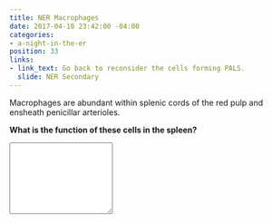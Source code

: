 ```yaml
---
title: NER Macrophages
date: 2017-04-18 23:42:00 -04:00
categories:
- a-night-in-the-er
position: 33
links:
- link_text: Go back to reconsider the cells forming PALS.
  slide: NER Secondary
---
```


Macrophages are abundant within splenic cords of the red pulp and ensheath penicillar arterioles.

**What is the function of these cells in the spleen?**

<div class="form-group"><textarea class="form-control" rows="8"></textarea></div>
